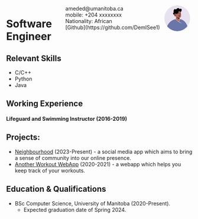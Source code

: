 <img style="float:right;border-radius:50%;width:70px;padding:6px" src="Images/avatar.png" />

<span style="float:right;padding:6px"> 
  ameded@umanitoba.ca <br> mobile: +204 xxxxxxxx <br> Nationality: African <br> [Github](https://github.com/DemISee1)
</span>

# Software Engineer  

## Relevant Skills

* C/C++
* Python
* Java

## Working Experience

#### Lifeguard and Swimming Instructor (2016-2019)

## Projects: 

* [Neighbourhood](https://github.com/br-cz/neighbourhood) (2023-Present) - a social media app which aims to bring a sense of community into our online presence.
* [Another Workout WebApp](https://github.com/Gordoco/Comp3020Project) (2020-2021) - a webapp which helps you keep track of your workouts.

## Education & Qualifications

* BSc Computer Science, University of Manitoba (2020-Present).
  * Expected graduation date of Spring 2024.
